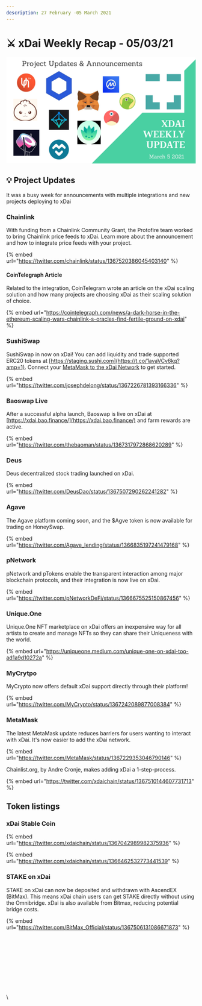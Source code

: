 ```yaml
---
description: 27 February -05 March 2021
---
```


# ⚔️ xDai Weekly Recap - 05/03/21

![](<../../../../.gitbook/assets/Green and Black Modern Sales Marketing Presentation (23).png>)

## ​​💡 Project Updates <a href="#project-updates" id="project-updates"></a>

It was a busy week for announcements with multiple integrations and new projects deploying to xDai‌

### Chainlink  <a href="#colony-soft-launch" id="colony-soft-launch"></a>

‌With funding from a Chainlink Community Grant, the Protofire team worked to bring Chainlink price feeds to xDai. Learn more about the announcement and how to integrate price feeds with your project.

{% embed url="https://twitter.com/chainlink/status/1367520386045403140" %}

#### CoinTelegraph Article

Related to the integration, CoinTelegram wrote an article on the xDai scaling solution and how many projects are choosing xDai as their scaling solution of choice.

{% embed url="https://cointelegraph.com/news/a-dark-horse-in-the-ethereum-scaling-wars-chainlink-s-oracles-find-fertile-ground-on-xdai‌" %}

### SushiSwap <a href="#baoswap-alpha" id="baoswap-alpha"></a>

SushiSwap in now on xDai! You can add liquidity and trade supported ERC20 tokens at [https://staging.sushi.com](https://t.co/1avaVCv6kq?amp=1). Connect your [MetaMask to the xDai Network](../../../../for-users/wallets/metamask/metamask-setup.md) to get started.

{% embed url="https://twitter.com/josephdelong/status/1367226781393166336" %}

### Baoswap Live <a href="#baoswap-alpha" id="baoswap-alpha"></a>

After a successful alpha launch, Baoswap is live on xDai at [https://xdai.bao.finance/](https://xdai.bao.finance/) and farm rewards are active.

{% embed url="https://twitter.com/thebaoman/status/1367317972868620289‌" %}

### Deus <a href="#origin-trail-staking" id="origin-trail-staking"></a>

Deus decentralized stock trading launched on xDai.

{% embed url="https://twitter.com/DeusDao/status/1367507290262241282" %}

### Agave <a href="#origin-trail-staking" id="origin-trail-staking"></a>

The Agave platform coming soon, and the $Agve token is now available for trading on HoneySwap.

{% embed url="https://twitter.com/Agave_lending/status/1366835197241479168" %}

### pNetwork <a href="#unicrypt-lockers-and-token-launchpad" id="unicrypt-lockers-and-token-launchpad"></a>

pNetwork and pTokens enable the transparent interaction among major blockchain protocols, and their integration is now live on xDai.

{% embed url="https://twitter.com/pNetworkDeFi/status/1366675525150867456" %}

### Unique.One

Unique.One NFT marketplace on xDai offers an inexpensive way for all artists to create and manage NFTs so they can share their Uniqueness with the world.&#x20;

{% embed url="https://uniqueone.medium.com/unique-one-on-xdai-too-ad1a9d10272a" %}

### MyCrytpo

MyCrypto now offers default xDai support directly through their platform!

{% embed url="https://twitter.com/MyCrypto/status/1367242089877008384" %}

### MetaMask

The latest MetaMask update reduces barriers for users wanting to interact with xDai. It's now easier to add the xDai network.&#x20;

{% embed url="https://twitter.com/MetaMask/status/1367229353046790146" %}

Chainlist.org, by Andre Cronje, makes adding xDai a 1-step-process.

{% embed url="https://twitter.com/xdaichain/status/1367510144607731713" %}

## Token listings

### xDai Stable Coin

{% embed url="https://twitter.com/xdaichain/status/1367042989982375936" %}

{% embed url="https://twitter.com/xdaichain/status/1366462532773441539" %}

### STAKE on xDai

STAKE on xDai can now be deposited and withdrawn with AscendEX (BitMax). This means xDai chain users can get STAKE directly without using the Omnibridge. xDai is also available from Bitmax, reducing potential bridge costs.

{% embed url="https://twitter.com/BitMax_Official/status/1367506131086671873" %}

‌

### &#x20;<a href="#omen-xdai-airdrop" id="omen-xdai-airdrop"></a>

‌

‌

### ‌ <a href="#unifty-bridge" id="unifty-bridge"></a>

### &#x20;<a href="#nifty-chess" id="nifty-chess"></a>

​\
